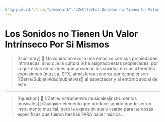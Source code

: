 ```yaml
---
{"dg-publish":true,"permalink":"/Zettle/Los Sonidos no Tienen Un Valor Intrínseco Por Si Mismos/","title":"Los Sonidos no Tienen Un Valor Intrínseco Por Si Mismos","tags":["ZeType/Pensamiento","ZeTopic/Música"],"updated":"2023-10-02T14:18:58.600-05:00"}
---
```



# Los Sonidos no Tienen Un Valor Intrínseco Por Si Mismos

> [!summary] 🧠
> Un sonido no evoca una emoción con sus propiedades intrínsecas, sino que la cultura le ha asignado estas propiedades, por lo que estas emociones que provocan los sonidos en sus diferentes expresiones (música, SFX, atmósferas sonoras por ejemplo) son [[Zettle/Subjetividad\|subjetivas]] al espectador y al entorno social de este 

- - - 
> [!question] 🔗
> [[Zettle/instrumentos musicales\|instrumentos musicales]] Cualquier elemento que produce sonido puede ser un instrumento musical, pero la expresión suele usarse para las cosas específicas que fueron hechas PARA  hacer música.
> .
